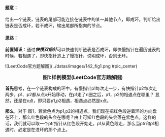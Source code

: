 #### 题意：

给出一个链表，链表的尾部可能连接在链表中的某一其他节点，即成环。判断给出链表是否成环，若不成环，输出尾部所指向的节点。

#### 思路：

**前置知识**：通过***快慢双指针***可以快速判断链表是否成环，即快慢指针在遍历链表的时候，若相遇了，即快指针追上了慢指针，说明成环，否则无环。

![LeetCode官方题解图](../datas/images/142_fig1.png #pic_center)

<center><b><font size ='3'>图1:样例模型(LeetCode官方题解图)</font></b></center></font>

**首先**思考，在一个链表构成的环中，有慢指针p1每次走一步，有快指针p2每次走两步，p1、p2都从点x开始移动，在p1走了n圈之后，p1，p2的相遇点在哪里？ 显然，还是在x点，即只要p1,p2相遇，相遇点必然是x点。

**那么**，对于 图1，若紫色点为p1,p2的相遇点，我们现在把红色段逆着环的方向盘在环上，那么红色段的头会在哪呢？由上可知红色段的头会落在紫色点。这样的话，我们就可以取一个ptr指针从红色段开始走，p1从黄色段走，那么当ptr和p1相遇时，必定是在进环的那个点上。